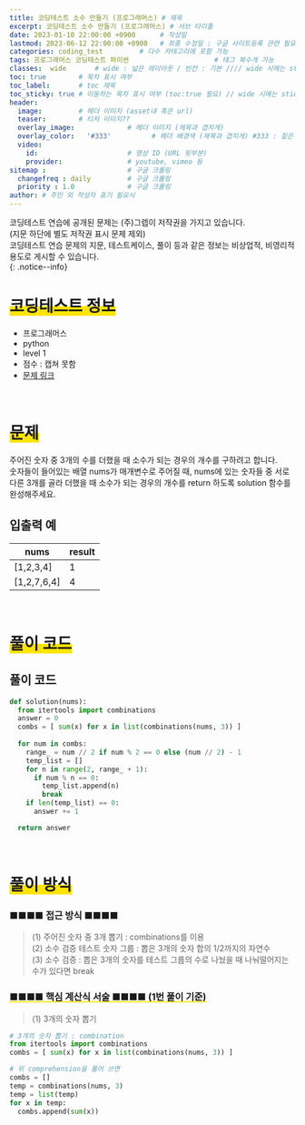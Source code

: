 ```yaml
---
title: 코딩테스트 소수 만들기 (프로그래머스) # 제목
excerpt: 코딩테스트 소수 만들기 (프로그래머스) # 서브 타이틀
date: 2023-01-10 22:00:00 +0900      # 작성일
lastmod: 2023-06-12 22:00:00 +0900   # 최종 수정일 : 구글 사이트등록 관련 필요
categories: coding_test         # 다수 카테고리에 포함 가능
tags: 프로그래머스 코딩테스트 파이썬                     # 태그 복수개 가능
classes:  wide       # wide : 넓은 레이아웃 / 빈칸 : 기본 //// wide 시에는 sticky toc 불가
toc: true        # 목차 표시 여부
toc_label:       # toc 제목
toc_sticky: true # 이동하는 목차 표시 여부 (toc:true 필요) // wide 시에는 sticky toc 불가
header: 
  image:         # 헤더 이미지 (asset내 혹은 url)
  teaser:        # 티저 이미지??
  overlay_image:             # 헤더 이미지 (제목과 겹치게)
  overlay_color:   '#333'          # 헤더 배경색 (제목과 겹치게) #333 : 짙은 회색
  video:
    id:                      # 영상 ID (URL 뒷부분)
    provider:                # youtube, vimeo 등
sitemap :                    # 구글 크롤링
  changefreq : daily         # 구글 크롤링
  priority : 1.0             # 구글 크롤링
author: # 주인 외 작성자 표기 필요시
---
```

<!--postNo: 20230110_001-->

코딩테스트 연습에 공개된 문제는 (주)그렙이 저작권을 가지고 있습니다.  
(지문 하단에 별도 저작권 표시 문제 제외)  
코딩테스트 연습 문제의 지문, 테스트케이스, 풀이 등과 같은 정보는 비상업적, 비영리적 용도로 게시할 수 있습니다.  
{: .notice--info}

# <span style='background:linear-gradient(to top, #FFE400 50%, transparent 50%)'>코딩테스트 정보</span>

- 프로그래머스
- python
- level 1
- 점수 : 캡쳐 못함
- [문제 링크](https://school.programmers.co.kr/learn/courses/30/lessons/12977#)

<br>


# <span style='background:linear-gradient(to top, #FFE400 50%, transparent 50%)'>문제</span>

주어진 숫자 중 3개의 수를 더했을 때 소수가 되는 경우의 개수를 구하려고 합니다.  
숫자들이 들어있는 배열 nums가 매개변수로 주어질 때, nums에 있는 숫자들 중 서로 다른 3개를 골라 더했을 때 소수가 되는 경우의 개수를 return 하도록 solution 함수를 완성해주세요.  

## 입출력 예

|nums|result|
|---|---|
|[1,2,3,4]|1|
|[1,2,7,6,4]|4|

<br>


# <span style='background:linear-gradient(to top, #FFE400 50%, transparent 50%)'>풀이 코드</span>

## 풀이 코드  


```python
def solution(nums):
  from itertools import combinations
  answer = 0
  combs = [ sum(x) for x in list(combinations(nums, 3)) ]
  
  for num in combs:
    range_ = num // 2 if num % 2 == 0 else (num // 2) - 1
    temp_list = []
    for n in range(2, range_ + 1):
      if num % n == 0:
        temp_list.append(n)
        break
    if len(temp_list) == 0:
      answer += 1

  return answer
```


<br>


# <span style='background:linear-gradient(to top, #FFE400 50%, transparent 50%)'>풀이 방식</span>

### ■■■■ 접근 방식 ■■■■
> (1) 주어진 숫자 중 3개 뽑기 : combinations를 이용  
> (2) 소수 검증 테스트 숫자 그룹 : 뽑은 3개의 숫자 합의 1/2까지의 자연수  
> (3) 소수 검증 : 뽑은 3개의 숫자를 테스트 그룹의 수로 나눴을 때 나눠떨어지는 수가 있다면 break  

### <span style='background:linear-gradient(to top, #FFE400 1%, transparent 20%)'> ■■■■ 핵심 계산식 서술 ■■■■ (1번 풀이 기준) </span>
> (1) 3개의 숫자 뽑기  
```python
# 3개의 숫자 뽑기 : combination
from itertools import combinations
combs = [ sum(x) for x in list(combinations(nums, 3)) ]

# 위 comprehension을 풀어 쓰면
combs = []
temp = combinations(nums, 3)
temp = list(temp)
for x in temp:
  combs.append(sum(x))
```
